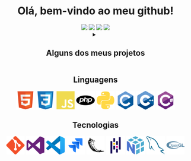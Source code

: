 <div align="center">
  <h1>Olá, bem-vindo ao meu github!</h1>
</div>

<div align="center">
  <a href="https://github.com/Rafael-Nunes-Silva"></a>
  <img height="200em" src="https://github-readme-stats.vercel.app/api?username=Rafael-Nunes-Silva&show_icons=true&include_all_commits=true&count_private=true&title_color=00EE00&text_color=EEEEEE&icon_color=0000EE&border_color=151515&bg_color=151515">
  <img height="200em" src="https://github-readme-stats.vercel.app/api/top-langs/?username=Rafael-Nunes-Silva&layout=compact&langs_count=20&title_color=00EE00&text_color=EEEEEE&icon_color=0000EE&border_color=151515&bg_color=151515">
  <img width="800px" src="https://github-readme-activity-graph.cyclic.app/graph?username=Rafael-Nunes-Silva&bg_color=151515&color=EEEEEE&line=0000EE&point=00EE00&area=true&area_color=0000EE&hide_border=true"/>
  <img width="800px" src="https://github-readme-streak-stats.herokuapp.com?user=Rafael-Nunes-Silva&theme=dark&date_format=j%20M%5B%20Y%5D&card_width=800&border=151515&stroke=00EE00&fire=EE0000&background=90%2C151515%2C0000FF">
</div>

<div align="center">
<details>
  <summary><h2>Alguns dos meus projetos</h2></summary>
  <!--<a href="https://github.com/Rafael-Nunes-Silva/Relational-Database-Modelling-Project"><img src="https://gh-card.dev/repos/Rafael-Nunes-Silva/Relational-Database-Modelling-Project.svg"></a>-->
  <!--<a href="https://github.com/Rafael-Nunes-Silva/Portfolio-Pessoal"><img src="https://gh-card.dev/repos/Rafael-Nunes-Silva/Portfolio-Pessoal.svg" width="400px"></a>-->
  <a href="https://github.com/Rafael-Nunes-Silva/Linear-Equation-Solver"><img src="https://gh-card.dev/repos/Rafael-Nunes-Silva/Linear-Equation-Solver.svg" width="400px"></a>
  <a href="https://github.com/Rafael-Nunes-Silva/Campo-Minado"><img src="https://gh-card.dev/repos/Rafael-Nunes-Silva/Campo-Minado.svg" width="400px"></a>
  <a href="https://github.com/Rafael-Nunes-Silva/Criador-de-lista-de-tarefas"><img src="https://gh-card.dev/repos/Rafael-Nunes-Silva/Criador-de-lista-de-tarefas.svg" width="400px"></a>
  <a href="https://github.com/Rafael-Nunes-Silva/TCC-Timeup"><img src="https://gh-card.dev/repos/Rafael-Nunes-Silva/TCC-Timeup.svg" width="400px"></a>
  <a href="https://github.com/equipedevo/API_1"><img src="https://gh-card.dev/repos/equipedevo/API_1.svg" width="400px"></a>
</details>
</div>

<div align="center">
  <h2>Linguagens</h2>
  <img align="center" width="50em" src="https://github.com/devicons/devicon/blob/master/icons/html5/html5-original.svg">
  <img align="center" width="50em" src="https://github.com/devicons/devicon/blob/master/icons/css3/css3-original.svg">
  <img align="center" width="50em" src="https://github.com/devicons/devicon/blob/master/icons/javascript/javascript-plain.svg">
  <img align="center" width="50em" src="https://github.com/devicons/devicon/blob/master/icons/php/php-plain.svg">
  <img align="center" width="50em" src="https://github.com/devicons/devicon/blob/master/icons/python/python-plain.svg">
  <img align="center" width="50em" src="https://github.com/devicons/devicon/blob/master/icons/c/c-original.svg">
  <img align="center" width="50em" src="https://github.com/devicons/devicon/blob/master/icons/cplusplus/cplusplus-original.svg">
  <img align="center" width="50em" src="https://github.com/devicons/devicon/blob/master/icons/csharp/csharp-original.svg">
</div>

<div align="center">
  <h2>Tecnologias</h2>
  <img align="center" width="50em" src="https://github.com/devicons/devicon/blob/master/icons/git/git-plain.svg">
  
  <img align="center" width="50em" src="https://github.com/devicons/devicon/blob/master/icons/visualstudio/visualstudio-plain.svg">
  <img align="center" width="50em" src="https://github.com/devicons/devicon/blob/master/icons/vscode/vscode-original.svg">
  
  <img align="center" width="50em" src="https://github.com/devicons/devicon/blob/master/icons/jira/jira-original.svg">
  
  <img align="center" width="50em" src="https://github.com/devicons/devicon/blob/master/icons/flask/flask-original.svg">
  <img align="center" width="50em" src="https://github.com/devicons/devicon/blob/master/icons/pandas/pandas-original.svg">
  <img align="center" width="50em" src="https://github.com/devicons/devicon/blob/master/icons/numpy/numpy-original.svg">
  
  <img align="center" width="50em" src="https://github.com/devicons/devicon/blob/master/icons/mysql/mysql-plain.svg">
  
  <img align="center" width="50em" src="https://github.com/devicons/devicon/blob/master/icons/opengl/opengl-plain.svg">
</div>
